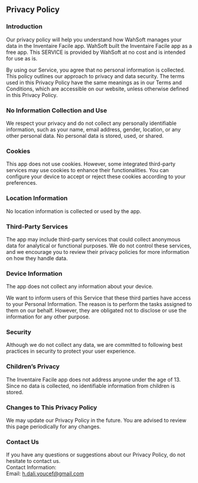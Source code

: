 Privacy Policy  
----------------

### Introduction  
Our privacy policy will help you understand how WahSoft manages your data in the Inventaire Facile app. WahSoft built the Inventaire Facile app as a free app. This SERVICE is provided by WahSoft at no cost and is intended for use as is.

By using our Service, you agree that no personal information is collected. This policy outlines our approach to privacy and data security. The terms used in this Privacy Policy have the same meanings as in our Terms and Conditions, which are accessible on our website, unless otherwise defined in this Privacy Policy.

### No Information Collection and Use  
We respect your privacy and do not collect any personally identifiable information, such as your name, email address, gender, location, or any other personal data. No personal data is stored, used, or shared.

### Cookies  
This app does not use cookies. However, some integrated third-party services may use cookies to enhance their functionalities. You can configure your device to accept or reject these cookies according to your preferences.

### Location Information  
No location information is collected or used by the app.

### Third-Party Services

The app may include third-party services that could collect anonymous data for analytical or functional purposes. We do not control these services, and we encourage you to review their privacy policies for more information on how they handle data.

### Device Information  
The app does not collect any information about your device.

We want to inform users of this Service that these third parties have access to your Personal Information. The reason is to perform the tasks assigned to them on our behalf. However, they are obligated not to disclose or use the information for any other purpose.  

### Security  
Although we do not collect any data, we are committed to following best practices in security to protect your user experience.

### Children’s Privacy  
The Inventaire Facile app does not address anyone under the age of 13. Since no data is collected, no identifiable information from children is stored.

### Changes to This Privacy Policy  
We may update our Privacy Policy in the future. You are advised to review this page periodically for any changes.

### Contact Us  
If you have any questions or suggestions about our Privacy Policy, do not hesitate to contact us.  
Contact Information:  
Email: h.dali.youcef@gmail.com  
